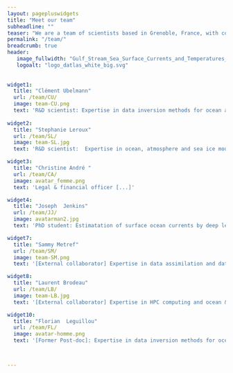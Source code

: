 ```yaml
---
layout: pagepluswidgets
title: "Meet our team"
subheadline: ""
teaser: "We are a team of scientists based in Grenoble, France, with complementary  expertises in numerical methods and numerical models applied to Earth data, ranging from observations to model simulations."
permalink: "/team/"
breadcrumb: true
header:
   image_fullwidth: "Gulf_Stream_Sea_Surface_Currents_and_Temperatures_NASA_SVS.jpg"
   logoalt: "logo_datlas_white_big.svg"
 
  
widget1:
  title: "Clément Ubelmann"
  url: /team/CU/
  image: team-CU.png
  text: 'R&D scientist: Expertise in data inversion methods for ocean altimetry, and data assimilation. [...]' 
 
widget2:
  title: "Stephanie Leroux"
  url: /team/SL/
  image: team-SL.jpg
  text: 'R&D scientist:  Expertise in ocean, atmosphere and sea ice modelling, data analysis and probabilistic approaches. [...]'

widget3:
  title: "Christine André "
  url: /team/CA/
  image: avatar_femme.png
  text: 'Legal & financial officer [...]'

widget4:
  title: "Joseph  Jenkins"
  url: /team/JJ/
  image: avatarman2.jpg
  text: 'PhD student: Estimatation of surface ocean currents by deep learning. CIFFRE PhD funding [...]'

widget7:
  title: "Sammy Metref"
  url: /team/SM/
  image: team-SM.png
  text: '[External collaborator] Expertise in data assimilation and data challenges [...].'

widget8:
  title: "Laurent Brodeau"
  url: /team/LB/
  image: team-LB.jpg
  text: '[External collaborator] Expertise in HPC computing and ocean & sea ice modelling [...].'

widget10:
  title: "Florian  Leguillou"
  url: /team/FL/
  image: avatar-homme.png
  text: '[Former Post-doc]: Expertise in data inversion methods for ocean altimetry [...]'



---
```

